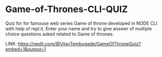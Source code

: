 # Game-of-Thrones-CLI-QUIZ
Quiz for for famouse web series Game of throne developed in NODE CLI with help of repl.it.
Enter your name and try to give answer of multiple choice questions asked related to Game of thrones. 

LINK: https://replit.com/@VijayTembugade/GameOfThroneQuiz?embed=1&output=1
